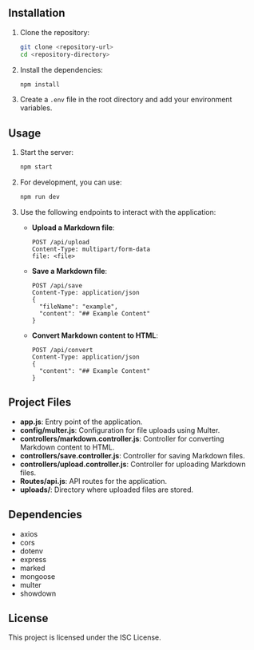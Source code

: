 
## Installation

1. Clone the repository:
    ```sh
    git clone <repository-url>
    cd <repository-directory>
    ```

2. Install the dependencies:
    ```sh
    npm install
    ```

3. Create a `.env` file in the root directory and add your environment variables.

## Usage

1. Start the server:
    ```sh
    npm start
    ```

2. For development, you can use:
    ```sh
    npm run dev
    ```

3. Use the following endpoints to interact with the application:

    - **Upload a Markdown file**:
        ```http
        POST /api/upload
        Content-Type: multipart/form-data
        file: <file>
        ```

    - **Save a Markdown file**:
        ```http
        POST /api/save
        Content-Type: application/json
        {
          "fileName": "example",
          "content": "## Example Content"
        }
        ```

    - **Convert Markdown content to HTML**:
        ```http
        POST /api/convert
        Content-Type: application/json
        {
          "content": "## Example Content"
        }
        ```

## Project Files

- **app.js**: Entry point of the application.
- **config/multer.js**: Configuration for file uploads using Multer.
- **controllers/markdown.controller.js**: Controller for converting Markdown content to HTML.
- **controllers/save.controller.js**: Controller for saving Markdown files.
- **controllers/upload.controller.js**: Controller for uploading Markdown files.
- **Routes/api.js**: API routes for the application.
- **uploads/**: Directory where uploaded files are stored.

## Dependencies

- axios
- cors
- dotenv
- express
- marked
- mongoose
- multer
- showdown

## License

This project is licensed under the ISC License.